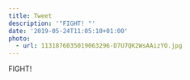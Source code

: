 ```yaml
---
title: Tweet
description: '"FIGHT! "'
date: '2019-05-24T11:05:10+01:00'
photo:
  - url: 1131876035019063296-D7U7QK2WsAAizYO.jpg
---
```

FIGHT! 
